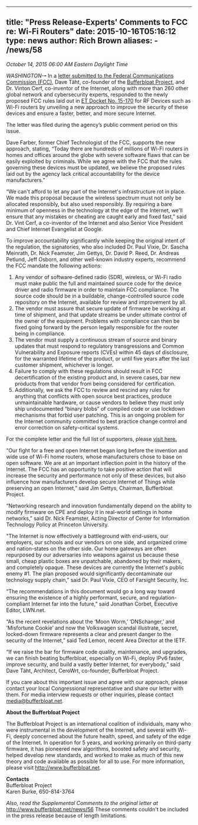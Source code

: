 
---
title: "Press Release-Experts' Comments to FCC re: Wi-Fi Routers"
date: 2015-10-16T05:16:12
type: news
author: Rich Brown
aliases:
    - /news/58
---
*October 14, 2015 06:00 AM Eastern Daylight Time*

*WASHINGTON-~~<span class="WIRE BUSINESS">-</span>~~* In a [letter
submitted to the Federal Communications Commission
(FCC),](http://huchra.bufferbloat.net/~d/fcc_saner_software_practices.pdf)
Dave Täht, co-founder of the [Bufferbloat
Project](http://bufferbloat.net), and Dr. Vinton Cerf, co-inventor of
the Internet, along with more than 260 other global network and
cybersecurity experts, responded to the newly proposed FCC rules laid
out in [ET Docket No.
15-170](https://apps.fcc.gov/edocs_public/attachmatch/FCC-15-92A1.pdf)
for RF Devices such as Wi-Fi routers by unveiling a new approach to
improve the security of these devices and ensure a faster, better, and
more secure Internet.

The letter was filed during the agency’s public comment period on this
issue.

Dave Farber, former Chief Technologist of the FCC, supports the new
approach, stating, “Today there are hundreds of millions of Wi-Fi
routers in homes and offices around the globe with severe software flaws
that can be easily exploited by criminals. While we agree with the FCC
that the rules governing these devices must be updated, we believe the
proposed rules laid out by the agency lack critical accountability for
the device manufacturers.”

“We can't afford to let any part of the Internet's infrastructure rot in
place. We made this proposal because the wireless spectrum must not only
be allocated responsibly, but also used responsibly. By requiring a bare
minimum of openness in the technology at the edge of the Internet, we'll
ensure that any mistakes or cheating are caught early and fixed fast,”
said Dr. Vint Cerf, a co-inventor of the Internet and also Senior Vice
President and Chief Internet Evangelist at Google.

To improve accountability significantly while keeping the original
intent of the regulation, the signatories, who also included Dr. Paul
Vixie, Dr. Sascha Meinrath, Dr. Nick Feamster, Jim Gettys, Dr. David P.
Reed, Dr. Andreas Petlund, Jeff Osborn, and other well-known industry
experts, recommend the FCC mandate the following actions:

1.  Any vendor of software-defined radio (SDR), wireless, or Wi-Fi radio
    must make public the full and maintained source code for the device
    driver and radio firmware in order to maintain FCC compliance. The
    source code should be in a buildable, change-controlled source code
    repository on the Internet, available for review and improvement
    by all.
2.  The vendor must assure that secure update of firmware be working at
    time of shipment, and that update streams be under ultimate control
    of the owner of the equipment. Problems with compliance can then be
    fixed going forward by the person legally responsible for the router
    being in compliance.
3.  The vendor must supply a continuous stream of source and binary
    updates that must respond to regulatory transgressions and Common
    Vulnerability and Exposure reports (CVEs) within 45 days of
    disclosure, for the warranted lifetime of the product, or until five
    years after the last customer shipment, whichever is longer.
4.  Failure to comply with these regulations should result in FCC
    decertification of the existing product and, in severe cases, bar
    new products from that vendor from being considered
    for certification.
5.  Additionally, we ask the FCC to review and rescind any rules for
    anything that conflicts with open source best practices, produce
    unmaintainable hardware, or cause vendors to believe they must only
    ship undocumented “binary blobs” of compiled code or use lockdown
    mechanisms that forbid user patching. This is an ongoing problem for
    the Internet community committed to best practice change control and
    error correction on safety-critical systems.

For the complete letter and the full list of supporters, please [visit
here.](http://huchra.bufferbloat.net/~d/fcc_saner_software_practices.pdf)

“Our fight for a free and open Internet began long before the invention
and wide use of Wi-Fi home routers, whose manufacturers chose to base on
open software. We are at an important inflection point in the history of
the Internet. The FCC has an opportunity to take positive action that
will increase the security and performance not only of these devices,
but also influence how manufacturers develop secure Internet of Things
while preserving an open Internet,” said Jim Gettys, Chairman,
Bufferbloat Project.

“Networking research and innovation fundamentally depend on the ability
to modify firmware on CPE and deploy it in real-world settings in home
networks,” said Dr. Nick Feamster, Acting Director of Center for
Information Technology Policy at Princeton University.

"The Internet is now effectively a battleground with end-users, our
employers, our schools and our vendors on one side, and organized crime
and nation-states on the other side. Our home gateways are often
repurposed by our adversaries into weapons against us because these
small, cheap plastic boxes are unpatchable, abandoned by their makers,
and completely opaque. These devices are currently the Internet's public
enemy \#1. The plan proposed would significantly decontaminate our
technology supply chain,” said Dr. Paul Vixie, CEO of Farsight Security,
Inc.

“The recommendations in this document would go a long way toward
ensuring the existence of a highly performant, secure, and
regulation-compliant Internet far into the future,” said Jonathan
Corbet, Executive Editor, LWN.net.

“As the recent revelations about the ‘Moon Worm,’ ‘DNSchanger,’ and
‘Misfortune Cookie’ and now the Volkswagen scandal illustrate, secret,
locked-down firmware represents a clear and present danger to the
security of the Internet,” said Ted Lemon, recent Area Director at the
IETF.

“If we raise the bar for firmware code quality, maintenance, and
upgrades, we can finish beating bufferbloat, especially on Wi-Fi, deploy
IPv6 faster, improve security, and build a vastly better Internet, for
everybody,” said Dave Täht, Architect, CeroWrt, co-founder, Bufferbloat
Project.

If you care about this important issue and agree with our approach,
please contact your local Congressional representative and share our
letter with them. For media interview requests or other inquiries,
please contact media@bufferbloat.net.

**About the Bufferbloat Project**

The Bufferbloat Project is an international coalition of individuals,
many who were instrumental in the development of the Internet, and
several with Wi-Fi, deeply concerned about the future health, speed, and
safety of the edge of the Internet. In operation for 5 years, and
working primarily on third-party firmware, it has pioneered new
algorithms, boosted safety and security, helped develop new standards,
and worked to make as much of this new theory and code available as
possible for all to use. For more information, please visit
http://www.bufferbloat.net.

**Contacts**\
Bufferbloat Project\
Karen Burke, 650-814-3764

*Also, read the Supplemental Comments to the original letter at*
http://www.bufferbloat.net/news/56 These comments couldn't be included
in the press release because of length limitations.
